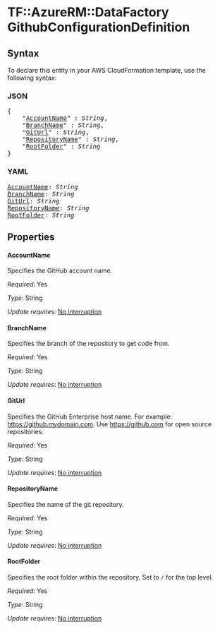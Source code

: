 # TF::AzureRM::DataFactory GithubConfigurationDefinition

## Syntax

To declare this entity in your AWS CloudFormation template, use the following syntax:

### JSON

<pre>
{
    "<a href="#accountname" title="AccountName">AccountName</a>" : <i>String</i>,
    "<a href="#branchname" title="BranchName">BranchName</a>" : <i>String</i>,
    "<a href="#giturl" title="GitUrl">GitUrl</a>" : <i>String</i>,
    "<a href="#repositoryname" title="RepositoryName">RepositoryName</a>" : <i>String</i>,
    "<a href="#rootfolder" title="RootFolder">RootFolder</a>" : <i>String</i>
}
</pre>

### YAML

<pre>
<a href="#accountname" title="AccountName">AccountName</a>: <i>String</i>
<a href="#branchname" title="BranchName">BranchName</a>: <i>String</i>
<a href="#giturl" title="GitUrl">GitUrl</a>: <i>String</i>
<a href="#repositoryname" title="RepositoryName">RepositoryName</a>: <i>String</i>
<a href="#rootfolder" title="RootFolder">RootFolder</a>: <i>String</i>
</pre>

## Properties

#### AccountName

Specifies the GitHub account name.

_Required_: Yes

_Type_: String

_Update requires_: [No interruption](https://docs.aws.amazon.com/AWSCloudFormation/latest/UserGuide/using-cfn-updating-stacks-update-behaviors.html#update-no-interrupt)

#### BranchName

Specifies the branch of the repository to get code from.

_Required_: Yes

_Type_: String

_Update requires_: [No interruption](https://docs.aws.amazon.com/AWSCloudFormation/latest/UserGuide/using-cfn-updating-stacks-update-behaviors.html#update-no-interrupt)

#### GitUrl

Specifies the GitHub Enterprise host name. For example: https://github.mydomain.com. Use https://github.com for open source repositories.

_Required_: Yes

_Type_: String

_Update requires_: [No interruption](https://docs.aws.amazon.com/AWSCloudFormation/latest/UserGuide/using-cfn-updating-stacks-update-behaviors.html#update-no-interrupt)

#### RepositoryName

Specifies the name of the git repository.

_Required_: Yes

_Type_: String

_Update requires_: [No interruption](https://docs.aws.amazon.com/AWSCloudFormation/latest/UserGuide/using-cfn-updating-stacks-update-behaviors.html#update-no-interrupt)

#### RootFolder

Specifies the root folder within the repository. Set to `/` for the top level.

_Required_: Yes

_Type_: String

_Update requires_: [No interruption](https://docs.aws.amazon.com/AWSCloudFormation/latest/UserGuide/using-cfn-updating-stacks-update-behaviors.html#update-no-interrupt)

